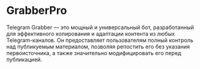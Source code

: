# GrabberPro
Telegram Grabber — это мощный и универсальный бот, разработанный для эффективного копирования и адаптации контента из любых Telegram-каналов. Он предоставляет пользователям полный контроль над публикуемым материалом, позволяя репостить его без указания первоисточника, а также значительно модифицировать его перед публикацией.
